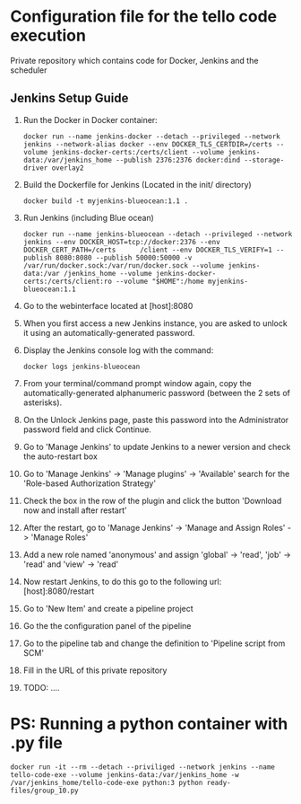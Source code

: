# Configuration file for the tello code execution
Private repository which contains code for Docker, Jenkins and the scheduler

## Jenkins Setup Guide

1. Run the Docker in Docker container:

    ```docker run --name jenkins-docker --detach --privileged --network jenkins --network-alias docker --env DOCKER_TLS_CERTDIR=/certs --volume jenkins-docker-certs:/certs/client --volume jenkins-data:/var/jenkins_home --publish 2376:2376 docker:dind --storage-driver overlay2```

2. Build the Dockerfile for Jenkins (Located in the init/ directory)

    ```docker build -t myjenkins-blueocean:1.1 .```

3. Run Jenkins (including Blue ocean)

    ```docker run --name jenkins-blueocean --detach --privileged --network jenkins --env DOCKER_HOST=tcp://docker:2376 --env DOCKER_CERT_PATH=/certs      /client --env DOCKER_TLS_VERIFY=1 --publish 8080:8080 --publish 50000:50000 -v /var/run/docker.sock:/var/run/docker.sock --volume jenkins-data:/var /jenkins_home --volume jenkins-docker-certs:/certs/client:ro --volume "$HOME":/home myjenkins-blueocean:1.1```

4. Go to the webinterface located at [host]:8080
5. When you first access a new Jenkins instance, you are asked to unlock it using an automatically-generated password.
6. Display the Jenkins console log with the command:

    ```docker logs jenkins-blueocean```

7. From your terminal/command prompt window again, copy the automatically-generated alphanumeric password (between the 2 sets of asterisks).
8. On the Unlock Jenkins page, paste this password into the Administrator password field and click Continue.
9. Go to 'Manage Jenkins' to update Jenkins to a newer version and check the auto-restart box
10. Go to 'Manage Jenkins' -> 'Manage plugins' -> 'Available' search for the 'Role-based Authorization Strategy'
11. Check the box in the row of the plugin and click the button 'Download now and install after restart'
12. After the restart, go to 'Manage Jenkins' -> 'Manage and Assign Roles' -> 'Manage Roles'
13. Add a new role named 'anonymous' and assign 'global' -> 'read', 'job' -> 'read' and 'view' -> 'read'
14. Now restart Jenkins, to do this go to the following url: [host]:8080/restart
15. Go to 'New Item' and create a pipeline project
16. Go the the configuration panel of the pipeline
17. Go to the pipeline tab and change the definition to 'Pipeline script from SCM'
18. Fill in the URL of this private repository
19. TODO: ....

# PS: Running a python container with .py file

```docker run -it --rm --detach --priviliged --network jenkins --name tello-code-exe --volume jenkins-data:/var/jenkins_home -w /var/jenkins_home/tello-code-exe python:3 python ready-files/group_10.py```
